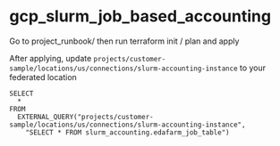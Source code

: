 # gcp_slurm_job_based_accounting


Go to project_runbook/ then run terraform init / plan and apply

After applying, update ```projects/customer-sample/locations/us/connections/slurm-accounting-instance``` to your federated location

```
SELECT
  *
FROM
  EXTERNAL_QUERY("projects/customer-sample/locations/us/connections/slurm-accounting-instance",
    "SELECT * FROM slurm_accounting.edafarm_job_table")
```
